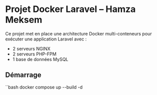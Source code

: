 # Projet Docker Laravel – Hamza Meksem

Ce projet met en place une architecture Docker multi-conteneurs pour exécuter une application Laravel avec :

- 2 serveurs NGINX
- 2 serveurs PHP-FPM
- 1 base de données MySQL

## Démarrage

``bash
docker compose up --build -d
